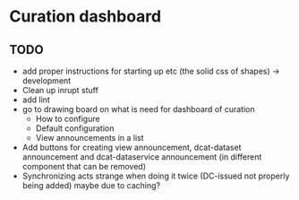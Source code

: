 # Curation dashboard

## TODO

* add proper instructions for starting up etc (the solid css of shapes) -> development
* Clean up inrupt stuff
* add lint
* go to drawing board on what is need for dashboard of curation
  * How to configure
  * Default configuration
  * View announcements in a list
* Add buttons for creating view announcement, dcat-dataset announcement and dcat-dataservice announcement (in different component that can be removed)
* Synchronizing acts strange when doing it twice (DC-issued not properly being added) maybe due to caching?


